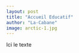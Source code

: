 ```yaml
---
layout: post
title: "Accueil Educatif"
author: "La-Cabane"
image: arctic-1.jpg
---
```


Ici le texte

